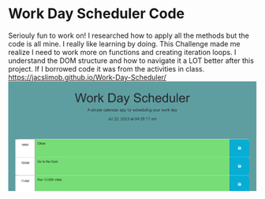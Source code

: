 # Work Day Scheduler Code
Seriouly fun to work on!
I researched how to apply all the methods but the code is all mine. 
I really like learning by doing.
This Challenge made me realize I need to work more on functions and creating iteration loops. 
I understand the DOM structure and how to navigate it a LOT better after this project.
If I borrowed code it was from the activities in class.
https://jacslimob.github.io/Work-Day-Scheduler/
![Alt text](assets/img/project.png)